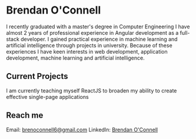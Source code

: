 # Brendan O'Connell

I recently graduated with a master's degree in Computer Engineering
I have almost 2 years of professional experience in Angular development as a full-stack developer.
I gained practical experience in machine learning and artificial intelligence through projects in university.
Because of these experiences I have keen interests in web development, application development, machine learning and artificial intelligence.

<!---
##Web Development Experience
--->

## Current Projects
I am currently teaching myself ReactJS to broaden my ability to create effective single-page applications

## Reach me
Email: <brenoconnell6@gmail.com>
LinkedIn: [Brendan O'Connell](https://www.linkedin.com/in/brendan-o-connell-9410aa218/)


<!---
brenoconnell/brenoconnell is a ✨ special ✨ repository because its `README.md` (this file) appears on your GitHub profile.
You can click the Preview link to take a look at your changes.
--->

